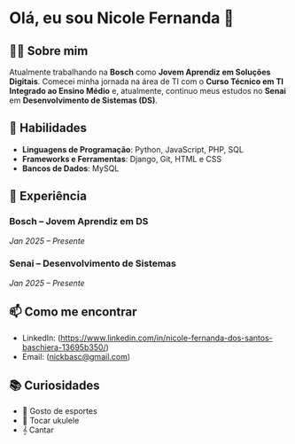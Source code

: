 # Olá, eu sou Nicole Fernanda 👋

## 👨‍💻 Sobre mim

Atualmente trabalhando na **Bosch** como **Jovem Aprendiz em Soluções Digitais**. Comecei minha jornada na área de TI com o **Curso Técnico em TI Integrado ao Ensino Médio** e, atualmente, continuo meus estudos no **Senai** em **Desenvolvimento de Sistemas (DS)**. 

## 🔧 Habilidades

- **Linguagens de Programação**: Python, JavaScript, PHP, SQL
- **Frameworks e Ferramentas**: Django, Git, HTML e CSS
- **Bancos de Dados**: MySQL

## 💼 Experiência

### Bosch – Jovem Aprendiz em DS
*Jan 2025 – Presente*

### Senai – Desenvolvimento de Sistemas
*Jan 2025 – Presente*

## 📫 Como me encontrar

- LinkedIn: (https://www.linkedin.com/in/nicole-fernanda-dos-santos-baschiera-13695b350/)
- Email: (nickbasc@gmail.com)


## 📚 Curiosidades

- 🏀 Gosto de esportes
- 🎻 Tocar ukulele 
- 𝄞  Cantar 

